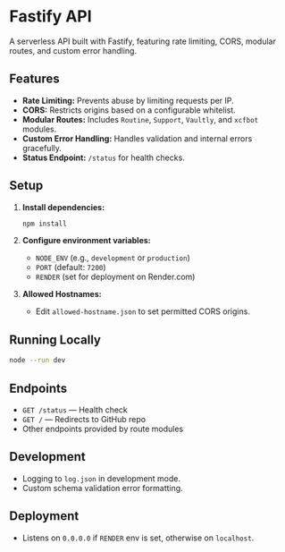 # Fastify API

A serverless API built with Fastify, featuring rate limiting, CORS, modular routes, and custom error handling.

## Features

- **Rate Limiting:** Prevents abuse by limiting requests per IP.
- **CORS:** Restricts origins based on a configurable whitelist.
- **Modular Routes:** Includes `Routine`, `Support`, `Vaultly`, and `xcfbot` modules.
- **Custom Error Handling:** Handles validation and internal errors gracefully.
- **Status Endpoint:** `/status` for health checks.

## Setup

1. **Install dependencies:**

    ```sh
    npm install
    ```

2. **Configure environment variables:**
    - `NODE_ENV` (e.g., `development` or `production`)
    - `PORT` (default: `7200`)
    - `RENDER` (set for deployment on Render.com)

3. **Allowed Hostnames:**
    - Edit `allowed-hostname.json` to set permitted CORS origins.

## Running Locally

```sh
node --run dev
```

## Endpoints

- `GET /status` — Health check
- `GET /` — Redirects to GitHub repo
- Other endpoints provided by route modules

## Development

- Logging to `log.json` in development mode.
- Custom schema validation error formatting.

## Deployment

- Listens on `0.0.0.0` if `RENDER` env is set, otherwise on `localhost`.

